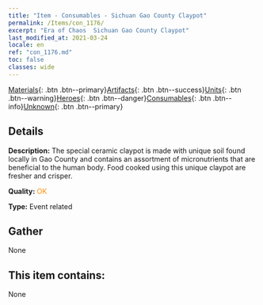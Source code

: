 ```yaml
---
title: "Item - Consumables - Sichuan Gao County Claypot"
permalink: /Items/con_1176/
excerpt: "Era of Chaos  Sichuan Gao County Claypot"
last_modified_at: 2021-03-24
locale: en
ref: "con_1176.md"
toc: false
classes: wide
---
```

 [Materials](/Items/){: .btn .btn--primary}[Artifacts](/Items/Artifacts/){: .btn .btn--success}[Units](/Items/Units/){: .btn .btn--warning}[Heroes](/Items/Heroes/){: .btn .btn--danger}[Consumables](/Items/Consumables/){: .btn .btn--info}[Unknown](/Items/Unknown/){: .btn .btn--primary}

## Details
 **Description:** The special ceramic claypot is made with unique soil found locally in Gao County and contains an assortment of micronutrients that are beneficial to the human body. Food cooked using this unique claypot are fresher and crisper.

 **Quality:** <span style="color: #FF8C00">OK</span>

 **Type:** Event related

## Gather

  None

## This item contains:

  None

